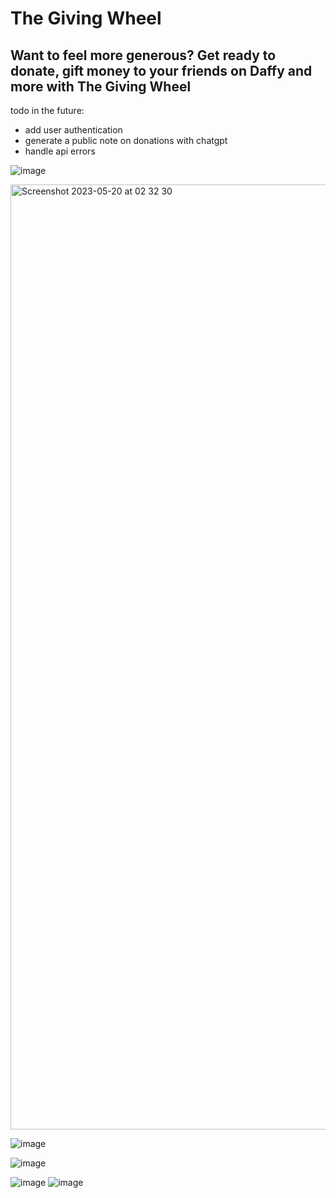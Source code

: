 # The Giving Wheel

## Want to feel more generous? Get ready to donate, gift money to your friends on Daffy and more with The Giving Wheel

todo in the future:
- add user authentication
- generate a public note on donations with chatgpt
- handle api errors

![image](https://github.com/daianaszw/public-api-hack/assets/103959708/d0c9d030-be41-4a3d-9473-8bff6d2a68c4)

<img width="1512" alt="Screenshot 2023-05-20 at 02 32 30" src="https://github.com/daianaszw/public-api-hack/assets/103959708/4c6b95f2-abfa-4137-a65f-10997d505d19">

![image](https://github.com/daianaszw/public-api-hack/assets/103959708/6a0782e3-ca41-4887-bec0-7fee5cb87d91)

![image](https://github.com/daianaszw/public-api-hack/assets/103959708/5063655c-27fb-495b-873d-236314de415e)

![image](https://github.com/daianaszw/public-api-hack/assets/103959708/b2018411-8709-4357-b834-84f78bc2bf29)
![image](https://github.com/daianaszw/public-api-hack/assets/103959708/cd3c9421-57e9-4c40-b5e0-c90a1d161eea)
